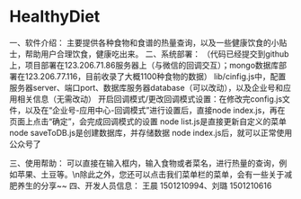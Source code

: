 # HealthyDiet

一、软件介绍：
    主要提供各种食物和食谱的热量查询，以及一些健康饮食的小贴士，帮助用户合理饮食，健康吃出来。
二、系统部署：
    （代码已经提交到github上，项目部署在123.206.71.86服务器上（与微信的回调交互）；mongo数据库部署在123.206.77.116，目前收录了大概1100种食物的数据）
    lib/cinfig.js中，配置服务器server、端口port、数据库服务器database（可以改动），以及企业号和应用相关信息（无需改动）
    开启回调模式/更改回调模式设置：在修改完config.js文件，以及在“企业号-应用中心-回调模式”进行设置后，直接node index.js，再在页面上点击“确定”，会完成回调模式的设置
    node list.js是直接更新自定义的菜单
    node saveToDB.js是创建数据库，并存储数据
    node index.js后，就可以正常使用公众号了

三、使用帮助：
    可以直接在输入框内，输入食物或者菜名，进行热量的查询，例如苹果、土豆等。\n除此之外，您还可以点击我们菜单栏的菜单，会有一些关于减肥养生的分享~~
四、开发人员信息：
    王晨 1501210994、刘璐 1501210616